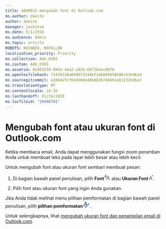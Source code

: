 ```yaml
---
title: 8000013 mengubah font di Outlook.com
ms.author: daeite
author: daeite
manager: jackiesm
ms.date: 5/1/2018
ms.audience: Admin
ms.topic: article
ROBOTS: NOINDEX, NOFOLLOW
localization_priority: Priority
ms.collection: Adm_O365
ms.custom: Adm_O365
ms.assetid: 824035f6-90d3-4ea2-a92b-6b73b4ec0076
ms.openlocfilehash: 71470120a669073244bf34b809658586cb36db2d
ms.sourcegitcommit: e2864efcfb493b6e46b662b746661a61232bdba7
ms.translationtype: MT
ms.contentlocale: id-ID
ms.lasthandoff: 01/24/2019
ms.locfileid: "29498701"
---
```

# <a name="change-font-or-font-size-in-outlookcom"></a>Mengubah font atau ukuran font di Outlook.com

Ketika membaca email, Anda dapat menggunakan fungsi zoom peramban Anda untuk membuat teks pada layar lebih besar atau lebih kecil.
  
Untuk mengubah font atau ukuran font sembari membuat pesan:
  
1. Di bagian bawah panel penulisan, pilih **Font**![Font](media/6d9372e0-cde5-49fc-a457-aafb62255163.png) atau **Ukuran Font**![ikon ukuran The Font](media/9334f617-9593-4bd0-afb1-c53308ad7591.png).
    
2. Pilih font atau ukuran font yang ingin Anda gunakan.
    
Jika Anda tidak melihat menu pilihan pemformatan di bagian bawah panel penulisan, pilih **pilihan pemformatan**![The format pilihan ikon](media/13103798-e3ea-4069-a7a0-63f8903c8c3a.png).
  
Untuk selengkapnya, lihat [mengubah ukuran font dan penampilan email di Outlook.com](https://go.microsoft.com/fwlink/p/?linkid=873130).
  

